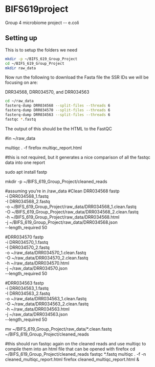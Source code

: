 # BIFS619project

Group 4 microbiome project -- e.coli


## Setting up

This is to setup the folders we need

```bash
mkdir -p ~/BIFS_619_Group_Project
cd ~/BIFS_619_Group_Project
mkdir raw_data
```

Now run the following to download the Fasta file
the SSR IDs we will be focusing on are:

DRR34568, DRR034570, and DRR034563

```bash
cd ~/raw_data
fasterq-dump DRR034568 --split-files --threads 6
fasterq-dump DRR034570 --split-files --threads 6
fasterq-dump DRR034563 --split-files --threads 6
fastqc *.fastq
```

The output of this should be the HTML to the FastQC 

#in ~/raw_data

multiqc . -f 
firefox multiqc_report.html

#this is not required, but it generates a nice comparison of all the fastqc data into one report

sudo apt install fastp

mkdir -p ~/BIFS_619_Group_Project/cleaned_reads

#assuming you’re in /raw_data
#Clean DRR034568
fastp \
-i DRR034568_1.fastq \
-I DRR034568_2.fastq \
-o ~/BIFS_619_Group_Project/raw_data/DRR034568_1.clean.fastq \
-O ~/BIFS_619_Group_Project/raw_data/DRR034568_2.clean.fastq \
-h ~/BIFS_619_Group_Project/raw_data/DRR034568.html \
-j ~/BIFS_619_Group_Project/raw_data/DRR034568.json \
 --length_required 50

#DRR034570
fastp \
  -i DRR034570_1.fastq \
  -I DRR034570_2.fastq \
  -o ~/raw_data/DRR034570_1.clean.fastq \
  -O ~/raw_data/DRR034570_2.clean.fastq \
  -h ~/raw_data/DRR034570.html \
  -j ~/raw_data/DRR034570.json \
  --length_required 50

#DRR034563
fastp \
  -i DRR034563_1.fastq \
  -I DRR034563_2.fastq \
  -o ~/raw_data/DRR034563_1.clean.fastq \
  -O ~/raw_data/DRR034563_2.clean.fastq \
  -h ~/raw_data/DRR034563.html \
  -j ~/raw_data/DRR034563.json \
  --length_required 50

mv ~/BIFS_619_Group_Project/raw_data/*.clean.fastq ~/BIFS_619_Group_Project/cleaned_reads

#this should run fastqc again on the cleaned reads and use multiqc to compile them into an html file that can be opened with firefox
cd ~/BIFS_619_Group_Project/cleaned_reads
fastqc *.fastq
multiqc . -f -n cleaned_multiqc_report.html
firefox cleaned_multiqc_report.html & 




